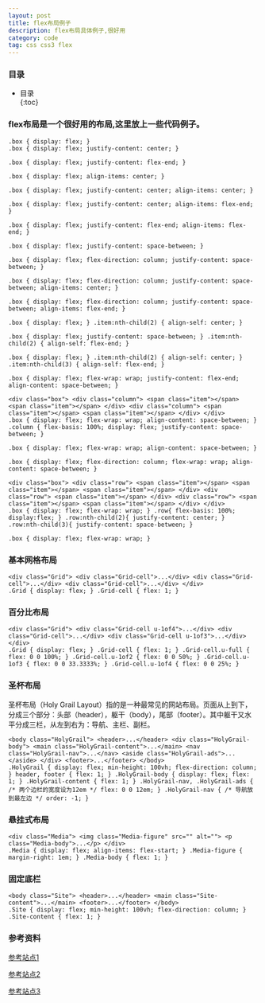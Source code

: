 ```yaml
---
layout: post
title: flex布局例子
description: flex布局具体例子,很好用
category: code
tag: css css3 flex
---
```

<!-- 这里是目录 -->
### 目录
* 目录  
{:toc}

### flex布局是一个很好用的布局,这里放上一些代码例子。

    .box { display: flex; } 
	.box { display: flex; justify-content: center; } 

	.box { display: flex; justify-content: flex-end; } 

	.box { display: flex; align-items: center; } 

	.box { display: flex; justify-content: center; align-items: center; } 

	.box { display: flex; justify-content: center; align-items: flex-end; } 

	.box { display: flex; justify-content: flex-end; align-items: flex-end; } 

	.box { display: flex; justify-content: space-between; } 

	.box { display: flex; flex-direction: column; justify-content: space-between; } 

	.box { display: flex; flex-direction: column; justify-content: space-between; align-items: center; } 

	.box { display: flex; flex-direction: column; justify-content: space-between; align-items: flex-end; } 

	.box { display: flex; } .item:nth-child(2) { align-self: center; } 

	.box { display: flex; justify-content: space-between; } .item:nth-child(2) { align-self: flex-end; } 

	.box { display: flex; } .item:nth-child(2) { align-self: center; } .item:nth-child(3) { align-self: flex-end; } 

	.box { display: flex; flex-wrap: wrap; justify-content: flex-end; align-content: space-between; } 

	<div class="box"> <div class="column"> <span class="item"></span> <span class="item"></span> </div> <div class="column"> <span class="item"></span> <span class="item"></span> </div> </div> 
	.box { display: flex; flex-wrap: wrap; align-content: space-between; } .column { flex-basis: 100%; display: flex; justify-content: space-between; } 

	.box { display: flex; flex-wrap: wrap; align-content: space-between; } 

	.box { display: flex; flex-direction: column; flex-wrap: wrap; align-content: space-between; } 

	<div class="box"> <div class="row"> <span class="item"></span> <span class="item"></span> <span class="item"></span> </div> <div class="row"> <span class="item"></span> </div> <div class="row"> <span class="item"></span> <span class="item"></span> </div> </div> 
	.box { display: flex; flex-wrap: wrap; } .row{ flex-basis: 100%; display:flex; } .row:nth-child(2){ justify-content: center; } .row:nth-child(3){ justify-content: space-between; } 

	.box { display: flex; flex-wrap: wrap; } 

### 基本网格布局  


	<div class="Grid"> <div class="Grid-cell">...</div> <div class="Grid-cell">...</div> <div class="Grid-cell">...</div> </div> 
	.Grid { display: flex; } .Grid-cell { flex: 1; }  

### 百分比布局  

	<div class="Grid"> <div class="Grid-cell u-1of4">...</div> <div class="Grid-cell">...</div> <div class="Grid-cell u-1of3">...</div> </div> 
	.Grid { display: flex; } .Grid-cell { flex: 1; } .Grid-cell.u-full { flex: 0 0 100%; } .Grid-cell.u-1of2 { flex: 0 0 50%; } .Grid-cell.u-1of3 { flex: 0 0 33.3333%; } .Grid-cell.u-1of4 { flex: 0 0 25%; } 

### 圣杯布局  
圣杯布局（Holy Grail Layout）指的是一种最常见的网站布局。页面从上到下，分成三个部分：头部（header），躯干（body），尾部（footer）。其中躯干又水平分成三栏，从左到右为：导航、主栏、副栏。  



	<body class="HolyGrail"> <header>...</header> <div class="HolyGrail-body"> <main class="HolyGrail-content">...</main> <nav class="HolyGrail-nav">...</nav> <aside class="HolyGrail-ads">...</aside> </div> <footer>...</footer> </body> 
	.HolyGrail { display: flex; min-height: 100vh; flex-direction: column; } header, footer { flex: 1; } .HolyGrail-body { display: flex; flex: 1; } .HolyGrail-content { flex: 1; } .HolyGrail-nav, .HolyGrail-ads { /* 两个边栏的宽度设为12em */ flex: 0 0 12em; } .HolyGrail-nav { /* 导航放到最左边 */ order: -1; } 


### 悬挂式布局  

	<div class="Media"> <img class="Media-figure" src="" alt=""> <p class="Media-body">...</p> </div> 
	.Media { display: flex; align-items: flex-start; } .Media-figure { margin-right: 1em; } .Media-body { flex: 1; } 


### 固定底栏

	<body class="Site"> <header>...</header> <main class="Site-content">...</main> <footer>...</footer> </body> 
	.Site { display: flex; min-height: 100vh; flex-direction: column; } .Site-content { flex: 1; } 



### 参考资料  

[参考站点1](http://makaidong.com/fan-fan/122_2461324.html)  

[参考站点2](http://www.runoob.com/w3cnote/flex-grammar.html)  

[参考站点3](http://www.ruanyifeng.com/blog/2015/07/flex-grammar.html?utm_source=tuicool)

